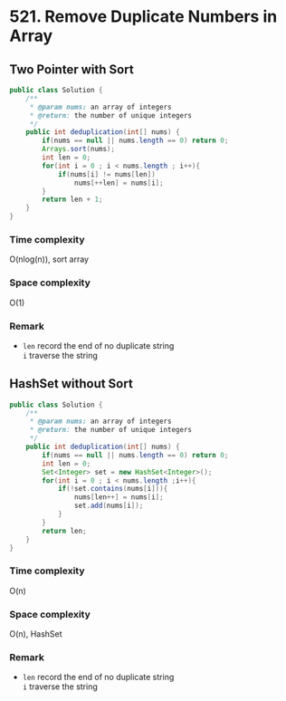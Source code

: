# 521. Remove Duplicate Numbers in Array

## Two Pointer with Sort
```java
public class Solution {
    /**
     * @param nums: an array of integers
     * @return: the number of unique integers
     */
    public int deduplication(int[] nums) {
        if(nums == null || nums.length == 0) return 0;
        Arrays.sort(nums);
        int len = 0;
        for(int i = 0 ; i < nums.length ; i++){
            if(nums[i] != nums[len])
                nums[++len] = nums[i];
        }
        return len + 1;
    }
}
```
### Time complexity
O(nlog(n)), sort array
### Space complexity
O(1)
### Remark
* `len` record the end of no duplicate string\
`i` traverse the string

## HashSet without Sort
```java
public class Solution {
    /**
     * @param nums: an array of integers
     * @return: the number of unique integers
     */
    public int deduplication(int[] nums) {
        if(nums == null || nums.length == 0) return 0;
        int len = 0;
        Set<Integer> set = new HashSet<Integer>();
        for(int i = 0 ; i < nums.length ;i++){
            if(!set.contains(nums[i])){
                nums[len++] = nums[i];
                set.add(nums[i]);
            }
        }
        return len;
    }
}
```
### Time complexity
O(n)
### Space complexity
O(n), HashSet
### Remark
* `len` record the end of no duplicate string\
`i` traverse the string